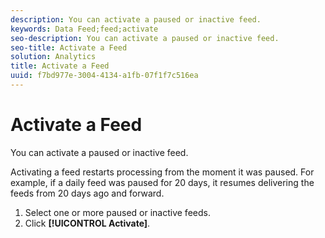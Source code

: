 ```yaml
---
description: You can activate a paused or inactive feed.
keywords: Data Feed;feed;activate
seo-description: You can activate a paused or inactive feed.
seo-title: Activate a Feed
solution: Analytics
title: Activate a Feed
uuid: f7bd977e-3004-4134-a1fb-07f1f7c516ea
---
```


# Activate a Feed

You can activate a paused or inactive feed.

Activating a feed restarts processing from the moment it was paused. For example, if a daily feed was paused for 20 days, it resumes delivering the feeds from 20 days ago and forward. 

1. Select one or more paused or inactive feeds.
1. Click **[!UICONTROL Activate]**.